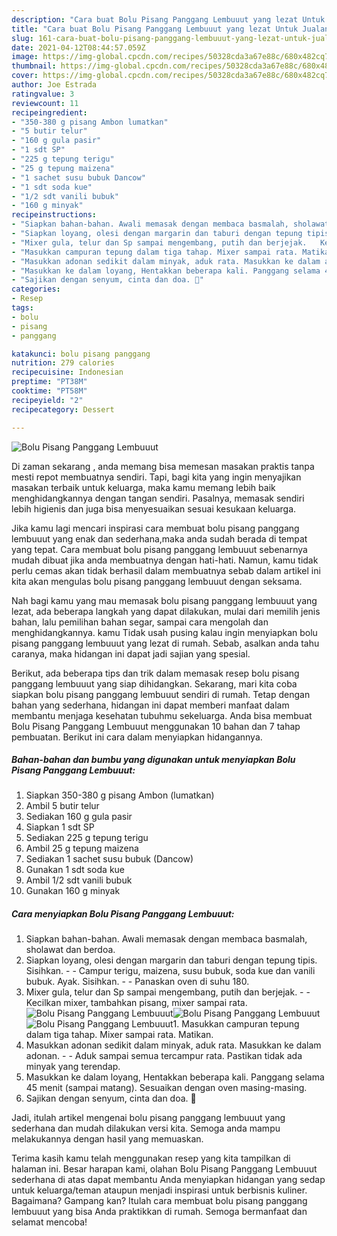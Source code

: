 ```yaml
---
description: "Cara buat Bolu Pisang Panggang Lembuuut yang lezat Untuk Jualan"
title: "Cara buat Bolu Pisang Panggang Lembuuut yang lezat Untuk Jualan"
slug: 161-cara-buat-bolu-pisang-panggang-lembuuut-yang-lezat-untuk-jualan
date: 2021-04-12T08:44:57.059Z
image: https://img-global.cpcdn.com/recipes/50328cda3a67e88c/680x482cq70/bolu-pisang-panggang-lembuuut-foto-resep-utama.jpg
thumbnail: https://img-global.cpcdn.com/recipes/50328cda3a67e88c/680x482cq70/bolu-pisang-panggang-lembuuut-foto-resep-utama.jpg
cover: https://img-global.cpcdn.com/recipes/50328cda3a67e88c/680x482cq70/bolu-pisang-panggang-lembuuut-foto-resep-utama.jpg
author: Joe Estrada
ratingvalue: 3
reviewcount: 11
recipeingredient:
- "350-380 g pisang Ambon lumatkan"
- "5 butir telur"
- "160 g gula pasir"
- "1 sdt SP"
- "225 g tepung terigu"
- "25 g tepung maizena"
- "1 sachet susu bubuk Dancow"
- "1 sdt soda kue"
- "1/2 sdt vanili bubuk"
- "160 g minyak"
recipeinstructions:
- "Siapkan bahan-bahan. Awali memasak dengan membaca basmalah, sholawat dan berdoa."
- "Siapkan loyang, olesi dengan margarin dan taburi dengan tepung tipis. Sisihkan.  Campur terigu, maizena, susu bubuk, soda kue dan vanili bubuk. Ayak. Sisihkan.  Panaskan oven di suhu 180."
- "Mixer gula, telur dan Sp sampai mengembang, putih dan berjejak.   Kecilkan mixer, tambahkan pisang, mixer sampai rata."
- "Masukkan campuran tepung dalam tiga tahap. Mixer sampai rata. Matikan."
- "Masukkan adonan sedikit dalam minyak, aduk rata. Masukkan ke dalam adonan.   Aduk sampai semua tercampur rata. Pastikan tidak ada minyak yang terendap."
- "Masukkan ke dalam loyang, Hentakkan beberapa kali. Panggang selama 45 menit (sampai matang). Sesuaikan dengan oven masing-masing."
- "Sajikan dengan senyum, cinta dan doa. 🖤"
categories:
- Resep
tags:
- bolu
- pisang
- panggang

katakunci: bolu pisang panggang 
nutrition: 279 calories
recipecuisine: Indonesian
preptime: "PT38M"
cooktime: "PT58M"
recipeyield: "2"
recipecategory: Dessert

---
```



![Bolu Pisang Panggang Lembuuut](https://img-global.cpcdn.com/recipes/50328cda3a67e88c/680x482cq70/bolu-pisang-panggang-lembuuut-foto-resep-utama.jpg)

Di zaman  sekarang , anda memang bisa memesan masakan praktis tanpa mesti repot membuatnya sendiri. Tapi, bagi kita yang ingin menyajikan masakan terbaik untuk keluarga, maka kamu memang lebih baik menghidangkannya dengan tangan sendiri. Pasalnya, memasak sendiri lebih higienis dan juga bisa menyesuaikan sesuai kesukaan keluarga.

Jika kamu lagi mencari inspirasi cara membuat bolu pisang panggang lembuuut yang enak dan sederhana,maka anda sudah berada di tempat yang tepat. Cara membuat bolu pisang panggang lembuuut  sebenarnya mudah dibuat jika anda membuatnya dengan hati-hati. Namun, kamu tidak perlu cemas akan tidak berhasil dalam membuatnya 
sebab dalam artikel ini kita akan mengulas bolu pisang panggang lembuuut dengan seksama.  



Nah bagi kamu yang mau memasak bolu pisang panggang lembuuut yang lezat, ada beberapa langkah yang dapat dilakukan, mulai dari memilih jenis bahan, lalu pemilihan bahan segar, sampai cara mengolah dan menghidangkannya. kamu Tidak usah pusing kalau ingin menyiapkan bolu pisang panggang lembuuut yang lezat di rumah. Sebab, asalkan anda  tahu caranya, maka hidangan ini dapat jadi sajian yang spesial.

Berikut, ada beberapa tips dan trik dalam memasak resep bolu pisang panggang lembuuut yang siap dihidangkan. Sekarang, mari kita coba siapkan bolu pisang panggang lembuuut sendiri di rumah. Tetap dengan bahan yang sederhana, hidangan ini dapat memberi manfaat dalam membantu menjaga kesehatan tubuhmu sekeluarga. Anda bisa membuat Bolu Pisang Panggang Lembuuut menggunakan 10 bahan dan 7 tahap pembuatan. Berikut ini cara dalam menyiapkan hidangannya.

<!--inarticleads1-->

##### Bahan-bahan dan bumbu yang digunakan untuk menyiapkan Bolu Pisang Panggang Lembuuut:

1. Siapkan 350-380 g pisang Ambon (lumatkan)
1. Ambil 5 butir telur
1. Sediakan 160 g gula pasir
1. Siapkan 1 sdt SP
1. Sediakan 225 g tepung terigu
1. Ambil 25 g tepung maizena
1. Sediakan 1 sachet susu bubuk (Dancow)
1. Gunakan 1 sdt soda kue
1. Ambil 1/2 sdt vanili bubuk
1. Gunakan 160 g minyak




<!--inarticleads2-->

##### Cara menyiapkan Bolu Pisang Panggang Lembuuut:

1. Siapkan bahan-bahan. Awali memasak dengan membaca basmalah, sholawat dan berdoa.
1. Siapkan loyang, olesi dengan margarin dan taburi dengan tepung tipis. Sisihkan. -  - Campur terigu, maizena, susu bubuk, soda kue dan vanili bubuk. Ayak. Sisihkan. -  - Panaskan oven di suhu 180.
1. Mixer gula, telur dan Sp sampai mengembang, putih dan berjejak.  -  - Kecilkan mixer, tambahkan pisang, mixer sampai rata.
<img src="https://img-global.cpcdn.com/steps/c5c90fd3c2c9025a/160x128cq70/bolu-pisang-panggang-lembuuut-langkah-memasak-3-foto.jpg" alt="Bolu Pisang Panggang Lembuuut"><img src="https://img-global.cpcdn.com/steps/b97592aefc7b3a98/160x128cq70/bolu-pisang-panggang-lembuuut-langkah-memasak-3-foto.jpg" alt="Bolu Pisang Panggang Lembuuut"><img src="https://img-global.cpcdn.com/steps/c1424e1f36d94fa5/160x128cq70/bolu-pisang-panggang-lembuuut-langkah-memasak-3-foto.jpg" alt="Bolu Pisang Panggang Lembuuut">1. Masukkan campuran tepung dalam tiga tahap. Mixer sampai rata. Matikan.
1. Masukkan adonan sedikit dalam minyak, aduk rata. Masukkan ke dalam adonan.  -  - Aduk sampai semua tercampur rata. Pastikan tidak ada minyak yang terendap.
1. Masukkan ke dalam loyang, Hentakkan beberapa kali. Panggang selama 45 menit (sampai matang). Sesuaikan dengan oven masing-masing.
1. Sajikan dengan senyum, cinta dan doa. 🖤




Jadi, itulah artikel mengenai  bolu pisang panggang lembuuut  yang sederhana dan mudah dilakukan versi kita. Semoga anda mampu melakukannya dengan hasil yang memuaskan. 

Terima kasih kamu telah menggunakan resep yang kita tampilkan di halaman ini. Besar harapan kami, olahan  Bolu Pisang Panggang Lembuuut sederhana di atas dapat membantu Anda menyiapkan hidangan yang sedap untuk keluarga/teman ataupun menjadi inspirasi untuk berbisnis kuliner. Bagaimana? Gampang kan? Itulah cara membuat bolu pisang panggang lembuuut yang bisa Anda praktikkan di rumah. Semoga bermanfaat dan selamat mencoba!

